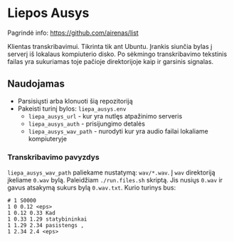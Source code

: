 # Liepos Ausys

Pagrindė info: https://github.com/airenas/list

Klientas transkribavimui. Tikrinta tik ant Ubuntu. Įrankis siunčia bylas į serverį iš lokalaus kompiuterio disko. Po sėkmingo transkribavimo tekstinis failas yra sukuriamas toje pačioje direktorijoje kaip ir garsinis signalas.

## Naudojamas

* Parsisiųsti arba klonuoti šią repozitoriją
* Pakeisti turinį bylos: `liepa_ausys.env`
  * `liepa_ausys_url` - kur yra nutlęs atpažinimo serveris
  * `liepa_ausys_auth` - prisijungimo detalės
  * `liepa_ausys_wav_path` - nurodyti kur yra audio failai lokaliame kompiuteryje
 
### Transkribavimo pavyzdys

`liepa_ausys_wav_path` paliekame nustatymą: `wav/*.wav`. Į `wav` direktoriją įkeliame `0.wav` bylą. Paleidžiam `./run.files.sh` skriptą. Jis nusiųs `0.wav` ir gavus atsakymą sukurs bylą `0.wav.txt`. Kurio turinys bus:

```
# 1 S0000
1 0 0.12 <eps>
1 0.12 0.33 Kad
1 0.33 1.29 statybininkai
1 1.29 2.34 pasistengs ,
1 2.34 2.4 <eps>
```
